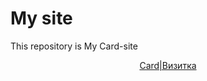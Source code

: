 # My site
This repository is My Card-site
<a href="https://amirhan-taipovjan-greatest-i.github.io/main" target="_blank"><center>Card|Визитка</center></a>
